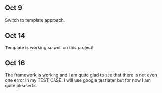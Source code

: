 ## Oct 9
Switch to template approach.

## Oct 14
Template is working so well on this project!

## Oct 16
The framework is working and I am quite glad to see that there is not even one error in my TEST_CASE. I will use google test later but for now I am quite pleased.s